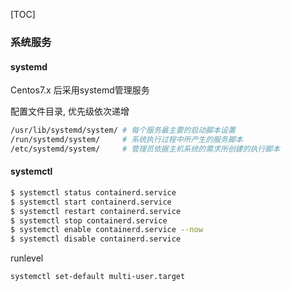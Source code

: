 [TOC]

### 系统服务

#### systemd

Centos7.x 后采用systemd管理服务

配置文件目录, 优先级依次递增

~~~bash
/usr/lib/systemd/system/ # 每个服务最主要的启动脚本设置
/run/systemd/system/     # 系统执行过程中所产生的服务脚本
/etc/systemd/system/	 # 管理员依据主机系统的需求所创建的执行脚本
~~~

#### systemctl

~~~bash
$ systemctl status containerd.service
$ systemctl start containerd.service
$ systemctl restart containerd.service
$ systemctl stop containerd.service
$ systemctl enable containerd.service --now
$ systemctl disable containerd.service
~~~

runlevel

~~~
systemctl set-default multi-user.target
~~~

